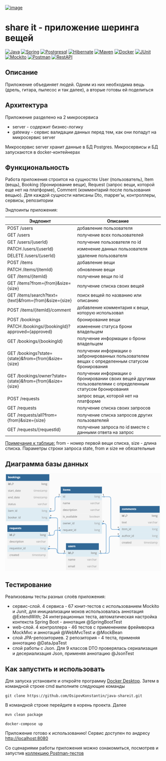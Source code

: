 [![image](https://github.com/OsipovKonstantin/java-shareit/assets/98541812/0974a421-f97e-45a6-b2d7-ca35f5b85e69)](https://www.lsa-conso.fr/non-alimentaire-la-chasseau-gaspillage-est-ouverte,322876)
# share it - приложение шеринга вещей
[![Java](https://img.shields.io/badge/-Java-F29111?style=for-the-badge&logo=java&logoColor=e38873)](https://www.oracle.com/java/)
[![Spring](https://img.shields.io/badge/-Spring-6AAD3D?style=for-the-badge&logo=spring&logoColor=90fd87)](https://spring.io/projects/spring-framework) 
[![Postgresql](https://img.shields.io/badge/-postgresql-31648C?style=for-the-badge&logo=postgresql&logoColor=FFFFFF)](https://www.postgresql.org/)
[![Hibernate](https://img.shields.io/badge/-Hibernate-B6A975?style=for-the-badge&logo=hibernate&logoColor=717c88)](https://hibernate.org/)
[![Maven](https://img.shields.io/badge/-Maven-7D2675?style=for-the-badge&logo=apache&logoColor=e38873)](https://maven.apache.org/)
[![Docker](https://img.shields.io/badge/docker-%230db7ed.svg?style=for-the-badge&logo=docker&logoColor=white)](https://www.docker.com/)
[![JUnit](https://img.shields.io/badge/JUnit%205-6CA315?style=for-the-badge&logo=JUnit&logoColor=white)](https://junit.org/junit5/docs/current/user-guide/)
[![Mockito](https://img.shields.io/badge/-mockito-6CA315?style=for-the-badge&logo=mockito&logoColor=90fd87)](https://site.mockito.org/)
[![Postman](https://img.shields.io/badge/Postman-FF6C37?style=for-the-badge&logo=postman&logoColor=white)](https://www.postman.com/)
[![RestAPI](https://img.shields.io/badge/-rest%20api-007EC0?style=for-the-badge&logo=restapi&logoColor=275ecf)](https://restfulapi.net/)

## Описание
Приложение объединяет людей. Одним из них необходима вещь (дрель, гитара, пылесос и так далее), а вторые готовы ей поделиться
## Архитектура
Приложение разделено на 2 микросервиса
- server - содержит бизнес-логику
- gateway - сервис валидации данных перед тем, как они попадут на микросервис server

Микросервис server хранит данные в БД Postgres. Микросервисы и БД запускаются в docker-контейнерах

## Функциональность
Работа приложения строится на сущностях User (пользователь), Item (вещь), Booking (бронирование вещи), Request (запрос вещи, которой еще нет на платформе), Comment (комментарий после пользования вещью). Для каждой сущности написаны Dto, mapper'ы, контроллеры, сервисы, репозитории

Эндпоинты приложения:

|**Эндпоинт** | **Описание** | 
|-| - | 
| POST /users | добавление пользователя |
| GET /users | получение всех пользователей |
| GET /users/{userId} | получение пользователя по id |
| PATCH /users/{userId} | изменение данных пользователя |
| DELETE /users/{userId} | удаление пользователя |
| POST /items | добавление вещи |
| PATCH /items/{itemId} | обновление вещи |
| GET /items/{itemId} | получение вещи по id |
| GET /items?from={from}&size={size} | получение списка своих вещей |
| GET /items/search?text={text}&from={from}&size={size} | поиск вещей по названию или описанию |
| POST /items/{itemId}/comment | добавление комментария к вещи, которую использовал |
| POST /bookings | бронирование вещи |
| PATCH /bookings/{bookingId}?approved={approved} | изменение статуса брони владельцем |
| GET /bookings/{bookingId} | получение информации о брони владельцем |
| GET /bookings?state={state}&from={from}&size={size} | получении информации о забронированных пользователем вещах с определенным статусом бронирования |
| GET /bookings/owner?state={state}&from={from}&size={size} | получении информации о бронировании своих вещей другими пользователями с определенным статусом бронирования|
| POST /requests | запрос вещи, которой нет на платформе |
| GET /requests | получение списка своих запросов |
| GET /requests/all?from={from}&size={size} | получение списка запросов других пользователей |
| GET /requests/{requestId} | получение запроса по id вместе с данными ответа на запрос |

<ins>Примечание к таблице:</ins> from - номер первой вещи списка, size - длина списка. Параметры строки запроса state, from и size не обязательные

## Диаграмма базы данных
![схема БД Postgres](share-it_schema_DB.PNG)

## Тестирование
Реализованы тесты разных слоёв приложения:
- сервис-слой. 4 сервиса - 67 юнит-тестов с использованием Mockito и Junit, для инициализации моков использовалась аннотация @ExtendWith; 24 интеграционных теста, автоматическая настройка контекста Spring Boot - аннотация @SpringBootTest
- web-слой. 4 контроллера - 46 тестов с применением фреймворка MockMvc и аннотаций @WebMvcTest и @MockBean
- слой JPA-репозиториев. 2 репозитория - 4 теста, применяя аннотацию @DataJpaTest
- слой работы с Json. Для 9 классов DTO проверялась сериализация и десериализация Json, применяя аннотацию @JsonTest
## Как запустить и использовать
Для запуска установите и откройте программу [Docker Desktop](https://www.docker.com/products/docker-desktop/). Затем в командной строке cmd выполните следующие команды

   ```
git clone https://github.com/OsipovKonstantin/java-shareit.git
   ```
В командной строке перейдите в корень проекта. Далее
   ```
mvn clean package
   ```
   ```
docker-compose up
   ```
Приложение готово к использованию! Сервис доступен по андресу [http://localhost:8080](http://localhost:8080)

Со сценариями работы приложения можно ознакомиться, посмотрев и запустив [коллекцию Postman-тестов](postman/sprint.json)
